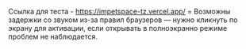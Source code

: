 Ссылка для теста - https://impetspace-tz.vercel.app/
= Возможны задержки со звуком из-за правил браузеров — нужно кликнуть по экрану для активации, если открывать в полноэкранно режиме проблем не наблюдается.
